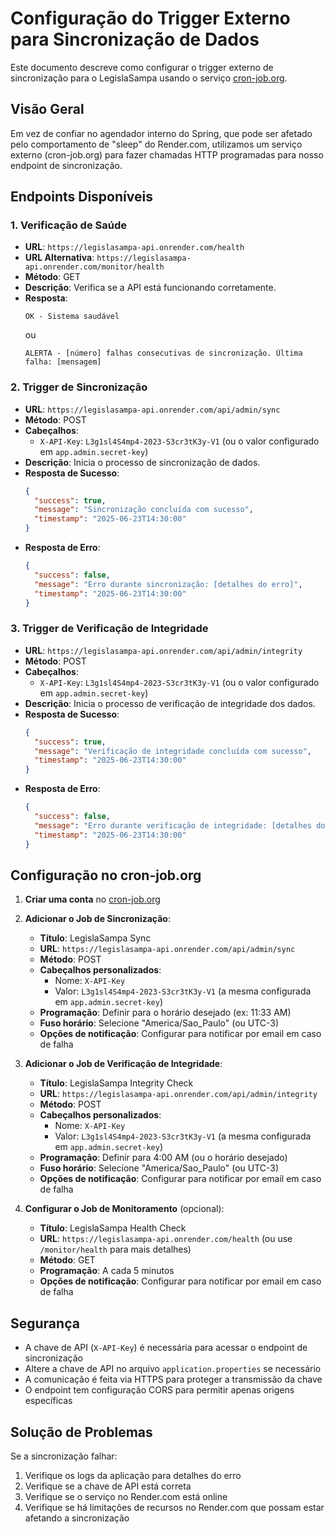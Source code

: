 # Configuração do Trigger Externo para Sincronização de Dados

Este documento descreve como configurar o trigger externo de sincronização para o LegislaSampa usando o serviço [cron-job.org](https://cron-job.org).

## Visão Geral

Em vez de confiar no agendador interno do Spring, que pode ser afetado pelo comportamento de "sleep" do Render.com, utilizamos um serviço externo (cron-job.org) para fazer chamadas HTTP programadas para nosso endpoint de sincronização.

## Endpoints Disponíveis

### 1. Verificação de Saúde
- **URL**: `https://legislasampa-api.onrender.com/health`
- **URL Alternativa**: `https://legislasampa-api.onrender.com/monitor/health`
- **Método**: GET
- **Descrição**: Verifica se a API está funcionando corretamente.
- **Resposta**: 
  ```
  OK - Sistema saudável
  ```
  ou
  ```
  ALERTA - [número] falhas consecutivas de sincronização. Última falha: [mensagem]
  ```

### 2. Trigger de Sincronização
- **URL**: `https://legislasampa-api.onrender.com/api/admin/sync`
- **Método**: POST
- **Cabeçalhos**:
  - `X-API-Key`: `L3g1sl4S4mp4-2023-S3cr3tK3y-V1` (ou o valor configurado em `app.admin.secret-key`)
- **Descrição**: Inicia o processo de sincronização de dados.
- **Resposta de Sucesso**:
  ```json
  {
    "success": true,
    "message": "Sincronização concluída com sucesso",
    "timestamp": "2025-06-23T14:30:00"
  }
  ```
- **Resposta de Erro**:
  ```json
  {
    "success": false,
    "message": "Erro durante sincronização: [detalhes do erro]",
    "timestamp": "2025-06-23T14:30:00"
  }
  ```

### 3. Trigger de Verificação de Integridade
- **URL**: `https://legislasampa-api.onrender.com/api/admin/integrity`
- **Método**: POST
- **Cabeçalhos**:
  - `X-API-Key`: `L3g1sl4S4mp4-2023-S3cr3tK3y-V1` (ou o valor configurado em `app.admin.secret-key`)
- **Descrição**: Inicia o processo de verificação de integridade dos dados.
- **Resposta de Sucesso**:
  ```json
  {
    "success": true,
    "message": "Verificação de integridade concluída com sucesso",
    "timestamp": "2025-06-23T14:30:00"
  }
  ```
- **Resposta de Erro**:
  ```json
  {
    "success": false,
    "message": "Erro durante verificação de integridade: [detalhes do erro]",
    "timestamp": "2025-06-23T14:30:00"
  }
  ```

## Configuração no cron-job.org

1. **Criar uma conta** no [cron-job.org](https://cron-job.org)

2. **Adicionar o Job de Sincronização**:
   - **Título**: LegislaSampa Sync
   - **URL**: `https://legislasampa-api.onrender.com/api/admin/sync`
   - **Método**: POST
   - **Cabeçalhos personalizados**:
     - Nome: `X-API-Key`
     - Valor: `L3g1sl4S4mp4-2023-S3cr3tK3y-V1` (a mesma configurada em `app.admin.secret-key`)
   - **Programação**: Definir para o horário desejado (ex: 11:33 AM)
   - **Fuso horário**: Selecione "America/Sao_Paulo" (ou UTC-3)
   - **Opções de notificação**: Configurar para notificar por email em caso de falha

3. **Adicionar o Job de Verificação de Integridade**:
   - **Título**: LegislaSampa Integrity Check
   - **URL**: `https://legislasampa-api.onrender.com/api/admin/integrity`
   - **Método**: POST
   - **Cabeçalhos personalizados**:
     - Nome: `X-API-Key`
     - Valor: `L3g1sl4S4mp4-2023-S3cr3tK3y-V1` (a mesma configurada em `app.admin.secret-key`)
   - **Programação**: Definir para 4:00 AM (ou o horário desejado)
   - **Fuso horário**: Selecione "America/Sao_Paulo" (ou UTC-3)
   - **Opções de notificação**: Configurar para notificar por email em caso de falha

4. **Configurar o Job de Monitoramento** (opcional):
   - **Título**: LegislaSampa Health Check
   - **URL**: `https://legislasampa-api.onrender.com/health` (ou use `/monitor/health` para mais detalhes)
   - **Método**: GET
   - **Programação**: A cada 5 minutos
   - **Opções de notificação**: Configurar para notificar por email em caso de falha

## Segurança

- A chave de API (`X-API-Key`) é necessária para acessar o endpoint de sincronização
- Altere a chave de API no arquivo `application.properties` se necessário
- A comunicação é feita via HTTPS para proteger a transmissão da chave
- O endpoint tem configuração CORS para permitir apenas origens específicas

## Solução de Problemas

Se a sincronização falhar:

1. Verifique os logs da aplicação para detalhes do erro
2. Verifique se a chave de API está correta
3. Verifique se o serviço no Render.com está online
4. Verifique se há limitações de recursos no Render.com que possam estar afetando a sincronização
